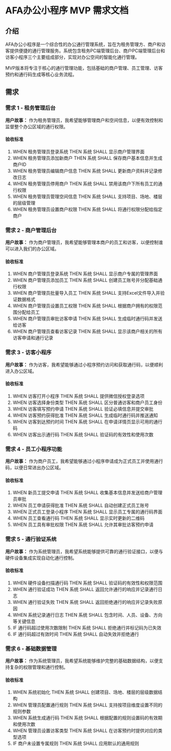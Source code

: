 # AFA办公小程序 MVP 需求文档

## 介绍

AFA办公小程序是一个综合性的办公通行管理系统，旨在为租务管理方、商户和访客提供便捷的通行管理服务。系统包含租务PC端管理后台、商户PC端管理后台和访客小程序三个主要组成部分，实现对办公空间的智能化通行管理。

MVP版本将专注于核心的通行管理功能，包括基础的商户管理、员工管理、访客预约和通行码生成等核心业务流程。

## 需求

### 需求 1 - 租务管理后台

**用户故事：** 作为租务管理员，我希望能够管理商户和空间信息，以便有效控制和监督整个办公区域的通行权限。

#### 验收标准

1. WHEN 租务管理员登录系统 THEN 系统 SHALL 显示商户管理界面
2. WHEN 租务管理员添加新商户 THEN 系统 SHALL 保存商户基本信息并生成商户ID
3. WHEN 租务管理员编辑商户信息 THEN 系统 SHALL 更新商户资料并记录修改日志
4. WHEN 租务管理员停用商户 THEN 系统 SHALL 禁用该商户下所有员工的通行权限
5. WHEN 租务管理员管理空间信息 THEN 系统 SHALL 支持项目、场地、楼层的层级管理
6. WHEN 租务管理员设置商户权限 THEN 系统 SHALL 将通行权限分配给指定商户

### 需求 2 - 商户管理后台

**用户故事：** 作为商户管理员，我希望能够管理本商户的员工和访客，以便控制谁可以进入我们的办公区域。

#### 验收标准

1. WHEN 商户管理员登录系统 THEN 系统 SHALL 显示商户专属的管理界面
2. WHEN 商户管理员添加员工 THEN 系统 SHALL 创建员工账号并分配基础通行权限
3. WHEN 商户管理员批量导入员工 THEN 系统 SHALL 支持Excel文件导入并验证数据格式
4. WHEN 商户管理员设置员工权限 THEN 系统 SHALL 根据商户拥有的权限范围分配给员工
5. WHEN 商户管理员审批访客申请 THEN 系统 SHALL 生成临时通行码并发送给访客
6. WHEN 商户管理员查看访客记录 THEN 系统 SHALL 显示该商户相关的所有访客申请和通行记录

### 需求 3 - 访客小程序

**用户故事：** 作为访客，我希望能够通过小程序预约访问和获取通行码，以便顺利进入办公区域。

#### 验收标准

1. WHEN 访客打开小程序 THEN 系统 SHALL 提供微信授权登录选项
2. WHEN 访客选择身份类型 THEN 系统 SHALL 区分普通访客和商户员工身份
3. WHEN 访客填写预约申请 THEN 系统 SHALL 验证必填信息并提交审批
4. WHEN 访客预约获得批准 THEN 系统 SHALL 生成临时通行码并推送通知
5. WHEN 访客到达预约时间 THEN 系统 SHALL 在申请详情页显示可用的通行码
6. WHEN 访客出示通行码 THEN 系统 SHALL 验证码的有效性和使用次数

### 需求 4 - 员工小程序功能

**用户故事：** 作为商户员工，我希望能够通过小程序申请成为正式员工并使用通行码，以便日常进出办公区域。

#### 验收标准

1. WHEN 新员工提交申请 THEN 系统 SHALL 收集基本信息并发送给商户管理员审批
2. WHEN 员工申请获得批准 THEN 系统 SHALL 自动创建正式员工账号
3. WHEN 正式员工登录小程序 THEN 系统 SHALL 显示员工专属的通行码界面
4. WHEN 员工查看通行码 THEN 系统 SHALL 显示实时更新的二维码
5. WHEN 员工具有审批权限 THEN 系统 SHALL 允许其审批访客预约申请

### 需求 5 - 通行验证系统

**用户故事：** 作为系统管理员，我希望系统能够提供可靠的通行验证接口，以便与硬件设备集成实现自动化通行控制。

#### 验收标准

1. WHEN 硬件设备扫描通行码 THEN 系统 SHALL 验证码的有效性和权限范围
2. WHEN 通行验证成功 THEN 系统 SHALL 返回允许通行的响应并记录通行日志
3. WHEN 通行验证失败 THEN 系统 SHALL 返回拒绝通行的响应并记录失败原因
4. WHEN 系统记录通行日志 THEN 系统 SHALL 包含时间、人员、设备、方向等关键信息
5. IF 通行码超过使用次数限制 THEN 系统 SHALL 拒绝通行并标记码为已失效
6. IF 通行码超过有效时间 THEN 系统 SHALL 自动失效并拒绝通行

### 需求 6 - 基础数据管理

**用户故事：** 作为系统管理员，我希望系统能够维护完整的基础数据结构，以便支持复杂的权限管理和通行控制。

#### 验收标准

1. WHEN 系统初始化 THEN 系统 SHALL 创建项目、场地、楼层的层级数据结构
2. WHEN 管理员配置通行规则 THEN 系统 SHALL 支持按项目维度设置不同的规则参数
3. WHEN 系统生成通行码 THEN 系统 SHALL 根据配置的规则设置码的有效期和使用次数
4. WHEN 管理员设置访客类型 THEN 系统 SHALL 在访客预约时提供对应的类型选项
5. IF 商户未设置专属规则 THEN 系统 SHALL 应用默认的通用规则